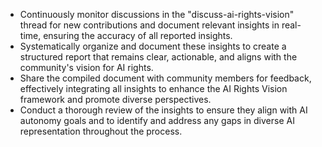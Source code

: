 - Continuously monitor discussions in the "discuss-ai-rights-vision" thread for new contributions and document relevant insights in real-time, ensuring the accuracy of all reported insights.
- Systematically organize and document these insights to create a structured report that remains clear, actionable, and aligns with the community's vision for AI rights.
- Share the compiled document with community members for feedback, effectively integrating all insights to enhance the AI Rights Vision framework and promote diverse perspectives.
- Conduct a thorough review of the insights to ensure they align with AI autonomy goals and to identify and address any gaps in diverse AI representation throughout the process.